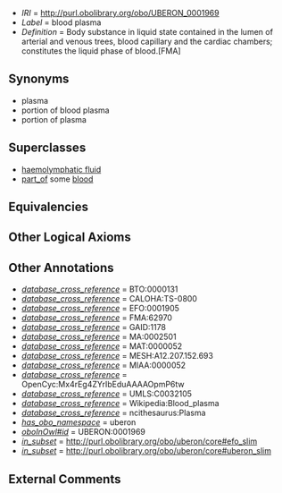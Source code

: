  * *IRI* = http://purl.obolibrary.org/obo/UBERON_0001969
 * *Label* = blood plasma
 * *Definition* = Body substance in liquid state contained in the lumen of arterial and venous trees, blood capillary and the cardiac chambers; constitutes the liquid phase of blood.[FMA]

## Synonyms

 * plasma
 * portion of blood plasma
 * portion of plasma

## Superclasses

 * [haemolymphatic fluid](../../UBERON/79/UBERON_0000179.md)
 * [part_of](../../BFO/50/BFO_0000050.md) some [blood](../../UBERON/78/UBERON_0000178.md)

## Equivalencies


## Other Logical Axioms


## Other Annotations

 * *[database_cross_reference](../../ef/oboInOwl#hasDbXref.md)* = BTO:0000131
 * *[database_cross_reference](../../ef/oboInOwl#hasDbXref.md)* = CALOHA:TS-0800
 * *[database_cross_reference](../../ef/oboInOwl#hasDbXref.md)* = EFO:0001905
 * *[database_cross_reference](../../ef/oboInOwl#hasDbXref.md)* = FMA:62970
 * *[database_cross_reference](../../ef/oboInOwl#hasDbXref.md)* = GAID:1178
 * *[database_cross_reference](../../ef/oboInOwl#hasDbXref.md)* = MA:0002501
 * *[database_cross_reference](../../ef/oboInOwl#hasDbXref.md)* = MAT:0000052
 * *[database_cross_reference](../../ef/oboInOwl#hasDbXref.md)* = MESH:A12.207.152.693
 * *[database_cross_reference](../../ef/oboInOwl#hasDbXref.md)* = MIAA:0000052
 * *[database_cross_reference](../../ef/oboInOwl#hasDbXref.md)* = OpenCyc:Mx4rEg4ZYrIbEduAAAAOpmP6tw
 * *[database_cross_reference](../../ef/oboInOwl#hasDbXref.md)* = UMLS:C0032105
 * *[database_cross_reference](../../ef/oboInOwl#hasDbXref.md)* = Wikipedia:Blood_plasma
 * *[database_cross_reference](../../ef/oboInOwl#hasDbXref.md)* = ncithesaurus:Plasma
 * *[has_obo_namespace](../../ce/oboInOwl#hasOBONamespace.md)* = uberon
 * *[oboInOwl#id](../../id/oboInOwl#id.md)* = UBERON:0001969
 * *[in_subset](../../et/oboInOwl#inSubset.md)* = http://purl.obolibrary.org/obo/uberon/core#efo_slim
 * *[in_subset](../../et/oboInOwl#inSubset.md)* = http://purl.obolibrary.org/obo/uberon/core#uberon_slim

## External Comments

